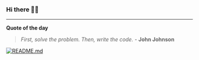 ### Hi there 👋🏻


---

**Quote of the day**

> *First, solve the problem. Then, write the code.* - **John Johnson** 

[![README.md](https://github.com/marcolovazzano/marcolovazzano/actions/workflows/readme.yml/badge.svg)](https://github.com/marcolovazzano/marcolovazzano/actions/workflows/readme.yml)
